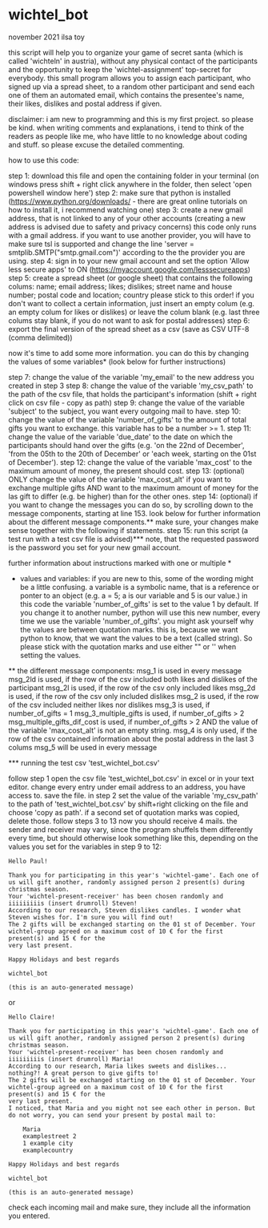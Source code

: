 # wichtel_bot
november 2021
ilsa toy

this script will help you to organize your game of secret santa (which is called 'wichteln' in austria), without any physical contact of the participants and the opportunity to keep the 'wichtel-assignment' top-secret for everybody. this small program allows you to assign each participant, who signed up via a spread sheet, to a random other participant and send each one of them an automated email, which contains the presentee's name, their likes, dislikes and postal address if given.


disclaimer: i am new to programming and this is my first project. so please be kind.
            when writing comments and explanations, i tend to think of the readers as people like me, who have little
            to no knowledge about coding and stuff. so please excuse the detailed commenting.

how to use this code:

step 1: download this file and open the containing folder in your terminal (on windows press shift + right click
        anywhere in the folder, then select 'open powershell window here')
step 2: make sure that python is installed (https://www.python.org/downloads/ - there are great online tutorials on
        how to install it, i recommend watching one)
step 3: create a new gmail address, that is not linked to any of your other accounts (creating a new address is
        advised due to safety and privacy concerns)
	  this code only runs with a gmail address. if you want to use another provider, you will have to make sure
	  tsl is supported and change the line 'server = smtplib.SMTP("smtp.gmail.com")' according to the the provider you 
	  are using.
step 4: sign in to your new gmail account and set the option 'Allow less secure apps' to ON
        (https://myaccount.google.com/lesssecureapps)
step 5: create a spread sheet (or google sheet) that contains the following colums:
	  name; email address; likes; dislikes; street name and house number; postal code and location; country
	  please stick to this order! if you don't want to collect a certain information, just insert an empty colum (e.g.
	  an empty colum for likes or dislikes) or leave the colum blank (e.g. last three colums stay blank, if you do not want
	  to ask for postal addresses) 
step 6: export the final version of the spread sheet as a csv (save as CSV UTF-8 (comma delimited))

now it's time to add some more information. you can do this by changing the values of some variables* (look below for further
instructions)

step 7: change the value of the variable 'my_email' to the new address you created in step 3
step 8: change the value of the variable 'my_csv_path' to the path of the csv file, that
        holds the participant's information (shift + right click on csv file - copy as path)
step 9: change the value of the variable 'subject' to the subject, you want every outgoing
        mail to have.
step 10: change the value of the variable 'number_of_gifts' to the amount of total gifts you want to exchange. this variable
	   has to be a number >= 1.
step 11: change the value of the variable 'due_date' to the date on which the participants
         should hand over the gifts (e.g. 'on the 22nd of December', 'from the 05th to the 20th of December' or 'each week,
	   starting on the 01st of December').
step 12: change the value of the variable 'max_cost' to the maximum amount of money, the
         present should cost.
step 13: (optional) ONLY change the value of the variable 'max_cost_alt' if you want to exchange multiple gifts AND want to
	   the maximum amount of money for the las gift to differ (e.g. be higher) than for the other ones.
step 14: (optional) if you want to change the messages you can do so, by scrolling down to the message components, starting at
	   line 153. look below for further information about the different message components.** make sure, your changes make
	   sense together with the following if statements.
step 15: run this script (a test run with a test csv file is advised)***
         note, that the requested password is the password you set for your new gmail account.


further information about instructions marked with one or multiple *

* values and variables:
if you are new to this, some of the wording might be a little confusing. a variable is a symbolic name, that is a reference or
ponter to an object (e.g. a = 5; a is our variable and 5 is our value.)
in this code the variable 'number_of_gifts' is set to the value 1 by default. If you change it to another number, python will
use this new number, every time we use the variable 'number_of_gifts'.
you might ask yourself why the values are between quotation marks. this is, because we want python to know, that we want the values
to be a text (called string). So please stick with the quotation marks and use either "" or '' when setting the values.

** the different message components:
msg_1				is used in every message
msg_2ld			is used, if the row of the csv included both likes and dislikes of the participant
msg_2l			is used, if the row of the csv only included likes
msg_2d			is used, if the row of the csv only included dislikes
msg_2				is used, if the row of the csv included neither likes nor dislikes
msg_3				is used, if number_of_gifts = 1
msg_3_multiple_gifts		is used, if number_of_gifts > 2
msg_multiple_gifts_dif_cost	is used, if number_of_gifts > 2 AND the value of the variable 'max_cost_alt' is not an empty string.
msg_4				is only used, if the row of the csv contained information about the postal address in the last 3 colums
msg_5				will be used in every message

*** running the test csv 'test_wichtel_bot.csv'

follow step 1
open the csv file 'test_wichtel_bot.csv' in excel or in your text editor. change every entry under email address to an address, you
have access to. save the file. 
in step 2 set the value of the variable 'my_csv_path' to the path of 'test_wichtel_bot.csv' by shift+right clicking on the file
and choose 'copy as path'. if a second set of quotation marks was copied, delete those.
follow steps 3 to 13
now you should receive 4 mails. the sender and receiver may vary, since the program shuffels them differently every time, but should otherwise
look something like this, depending on the values you set for the variables in step 9 to 12:

	Hello Paul!

	Thank you for participating in this year's 'wichtel-game'. Each one of us will gift another, randomly assigned person 2 present(s) during christmas season.
	Your 'wichtel-present-receiver' has been chosen randomly and iiiiiiiiis (insert drumroll) Steven!
	According to our research, Steven dislikes candles. I wonder what Steven wishes for. I'm sure you will find out!
	The 2 gifts will be exchanged starting on the 01 st of December. Your wichtel-group agreed on a maximum cost of 10 € for the first present(s) and 15 € for the
	very last present.

	Happy Holidays and best regards

	wichtel_bot

	(this is an auto-generated message)

or

	Hello Claire!
	
	Thank you for participating in this year's 'wichtel-game'. Each one of us will gift another, randomly assigned person 2 present(s) during christmas season.
	Your 'wichtel-present-receiver' has been chosen randomly and iiiiiiiiis (insert drumroll) Maria!
	According to our research, Maria likes sweets and dislikes... nothing?! A great person to give gifts to!
	The 2 gifts will be exchanged starting on the 01 st of December. Your wichtel-group agreed on a maximum cost of 10 € for the first present(s) and 15 € for the
	very last present.
	I noticed, that Maria and you might not see each other in person. But do not worry, you can send your present by postal mail to:
       
	    Maria
	    examplestreet 2
	    1 example city
	    examplecountry

	Happy Holidays and best regards
	
	wichtel_bot
	
	(this is an auto-generated message)

check each incoming mail and make sure, they include all the information you entered.
